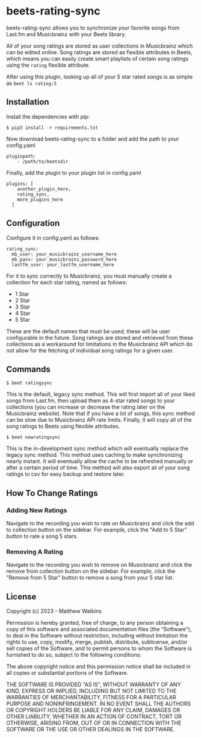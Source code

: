 # beets-rating-sync
beets-rating-sync allows you to synchronize your favorite songs from Last.fm and Musicbrainz with your Beets library.

All of your song ratings are stored as user collections in Musicbrainz which can be edited online. Song ratings are stored as flexible attributes in Beets, which means you can easily create smart playlists of certain song ratings using the `rating` flexible attribute.

After using this plugin, looking up all of your 5 star rated songs is as simple as `beet ls rating:5`

## Installation

Install the dependencies with pip:
```
$ pip3 install -r requirements.txt
```

Now download beets-rating-sync to a folder and add the path to your config.yaml
```
pluginpath:
    - /path/to/beetsdir
```

Finally, add the plugin to your plugin list in config.yaml

```
plugins: [
    another_plugin_here,
    rating_sync,
    more_plugins_here
  ]
```
## Configuration
Configure it in config.yaml as follows:

```
rating_sync:
  mb_user: your_musicbrainz_username_here
  mb_pass: your_musicbrainz_password_here
  lastfm_user: your_lastfm_username_here
```

For it to sync correctly to Musicbrainz, you must manually create a collection for each star rating, named as follows:
- 1 Star
- 2 Star
- 3 Star
- 4 Star
- 5 Star

These are the default names that must be used; these will be user configurable in the future. Song ratings are stored and retrieved from these collections as a workaround for limitations in the Musicbrainz API which do not allow for the fetching of individual song ratings for a given user.

## Commands
```
$ beet ratingsync
```
This is the default, legacy sync method. This will first import all of your liked songs from Last.fm, then upload them as 4-star rated songs to your collections (you can increase or decrease the rating later on the Musicbrainz website). Note that if you have a lot of songs, this sync method can be slow due to Musicbrainz API rate limits. Finally, it will copy all of the song ratings to Beets using flexible attributes.

```
$ beet newratingsync
```
This is the in-development sync method which will eventually replace the legacy sync method. This method uses caching to make synchronizing nearly instant. It will eventually allow the cache to be refreshed manually or after a certain period of time. This method will also export all of your song ratings to csv for
easy backup and restore later.

## How To Change Ratings

### Adding New Ratings
Navigate to the recording you wish to rate on Musicbrainz and click the add to collection button on the sidebar.
For example, click the "Add to 5 Star" button to rate a song 5 stars.

### Removing A Rating
Navigate to the recording you wish to remove on Musicbrainz and click the remove from collection button on the sidebar.
For example, click the "Remove from 5 Star" button to remove a song from your 5 star list.

## License
Copyright (c) 2023 - Matthew Watkins

Permission is hereby granted, free of charge, to any person obtaining a copy of this software and associated documentation files (the “Software”), to deal in the Software without restriction, including without limitation the rights to use, copy, modify, merge, publish, distribute, sublicense, and/or sell copies of the Software, and to permit persons to whom the Software is furnished to do so, subject to the following conditions:

The above copyright notice and this permission notice shall be included in all copies or substantial portions of the Software.

THE SOFTWARE IS PROVIDED “AS IS”, WITHOUT WARRANTY OF ANY KIND, EXPRESS OR IMPLIED, INCLUDING BUT NOT LIMITED TO THE WARRANTIES OF MERCHANTABILITY, FITNESS FOR A PARTICULAR PURPOSE AND NONINFRINGEMENT. IN NO EVENT SHALL THE AUTHORS OR COPYRIGHT HOLDERS BE LIABLE FOR ANY CLAIM, DAMAGES OR OTHER LIABILITY, WHETHER IN AN ACTION OF CONTRACT, TORT OR OTHERWISE, ARISING FROM, OUT OF OR IN CONNECTION WITH THE SOFTWARE OR THE USE OR OTHER DEALINGS IN THE SOFTWARE.
